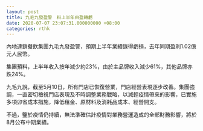```yaml
---
layout: post
title: 九毛九發盈警　料上半年由盈轉虧
date: 2020-07-07 23:07:31.000000000 +08:00
categories: rthk
---
```


內地連鎖餐飲集團九毛九發盈警，預期上半年業績錄得虧損，去年同期盈利1.02億元人民幣。

集團預料，上半年收入按年減少約23%，由於主品牌收入減少61%，其他品牌亦跌24%。

九毛九說，截至5月10日，所有門店已恢復營業，門店經營表現逐步改善。集團強調，一直密切檢視門店表現及不時調整業務戰略，以減輕疫情帶來的影響，已實施多項卯省成本措施，降低租金、原材料及消耗品成本、經營開支。

不過，鑒於疫情仍持續，無法準確估計疫情對業務營運造成的全部財務影響，將於8月公布中期業績。
